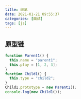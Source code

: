 ```yaml
---
title: 继承
date: 2021-01-21 09:55:37
categories: [面试]
tags: [js]
---
```


## 原型链

```javascript
function Parent1() {
  this.name = "parent1";
  this.play = [1, 2, 3];
}
function Child1() {
  this.type = "child2";
}
Child1.prototype = new Parent1();
console.log(new Child1());
```

<!-- more -->
